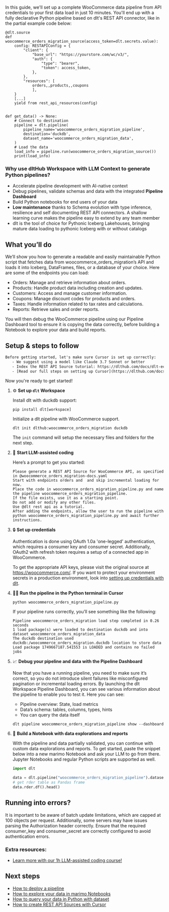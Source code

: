 In this guide, we'll set up a complete WooCommerce data pipeline from API credentials to your first data load in just 10 minutes. You'll end up with a fully declarative Python pipeline based on dlt's REST API connector, like in the partial example code below:

```python-outcome
@dlt.source
def woocommerce_orders_migration_source(access_token=dlt.secrets.value):
    config: RESTAPIConfig = {
        "client": {
            "base_url": "https://yourstore.com/wc/v3/",
            "auth": {
                "type": "bearer",
                "token": access_token,
            },
        },
        "resources": [
            orders,,products,,coupons
            ],
    }
    [...]
    yield from rest_api_resources(config)


def get_data() -> None:
    # Connect to destination
    pipeline = dlt.pipeline(
        pipeline_name='woocommerce_orders_migration_pipeline',
        destination='duckdb',
        dataset_name='woocommerce_orders_migration_data', 
    )
    # Load the data
    load_info = pipeline.run(woocommerce_orders_migration_source())
    print(load_info) 
```

### Why use dltHub Workspace with LLM Context to generate Python pipelines?

- Accelerate pipeline development with AI-native context
- Debug pipelines, validate schemas and data with the integrated **Pipeline Dashboard**
- Build Python notebooks for end users of your data
- **Low maintenance** thanks to Schema evolution with type inference, resilience and self documenting REST API connectors. A shallow learning curve makes the pipeline easy to extend by any team member
- dlt is the tool of choice for Pythonic Iceberg Lakehouses, bringing mature data loading to pythonic Iceberg with or without catalogs

## What you’ll do

We’ll show you how to generate a readable and easily maintainable Python script that fetches data from woocommerce_orders_migration’s API and loads it into Iceberg, DataFrames, files, or a database of your choice. Here are some of the endpoints you can load:

- Orders: Manage and retrieve information about orders.
- Products: Handle product data including creation and updates.
- Customers: Access and manage customer information.
- Coupons: Manage discount codes for products and orders.
- Taxes: Handle information related to tax rates and calculations.
- Reports: Retrieve sales and order reports.

You will then debug the WooCommerce pipeline using our Pipeline Dashboard tool to ensure it is copying the data correctly, before building a Notebook to explore your data and build reports.

## Setup & steps to follow

```default
Before getting started, let's make sure Cursor is set up correctly:
   - We suggest using a model like Claude 3.7 Sonnet or better
   - Index the REST API Source tutorial: https://dlthub.com/docs/dlt-ecosystem/verified-sources/rest_api/ and add it to context as **@dlt rest api**
   - [Read our full steps on setting up Cursor](https://dlthub.com/docs/dlt-ecosystem/llm-tooling/cursor-restapi#23-configuring-cursor-with-documentation)
```

Now you're ready to get started!

1. ⚙️ **Set up `dlt` Workspace**
    
    Install dlt with duckdb support:
    ```shell
    pip install dlt[workspace]
    ```

    Initialize a dlt pipeline with WooCommerce support.
    ```shell
    dlt init dlthub:woocommerce_orders_migration duckdb
    ```

    The `init` command will setup the necessary files and folders for the next step.
    
2. 🤠 **Start LLM-assisted coding**
    
    Here’s a prompt to get you started:
    
    ```prompt
    Please generate a REST API Source for WooCommerce API, as specified in @woocommerce_orders_migration-docs.yaml 
    Start with endpoints orders and  and skip incremental loading for now. 
    Place the code in woocommerce_orders_migration_pipeline.py and name the pipeline woocommerce_orders_migration_pipeline. 
    If the file exists, use it as a starting point. 
    Do not add or modify any other files. 
    Use @dlt rest api as a tutorial. 
    After adding the endpoints, allow the user to run the pipeline with python woocommerce_orders_migration_pipeline.py and await further instructions.
    ```

    
3. 🔒 **Set up credentials** 
    
    Authentication is done using OAuth 1.0a 'one-legged' authentication, which requires a consumer key and consumer secret. Additionally, OAuth2 with refresh token requires a setup of a connected app in WooCommerce.
    
    To get the appropriate API keys, please visit the original source at https://woocommerce.com/.
    If you want to protect your environment secrets in a production environment, look into [setting up credentials with dlt](https://dlthub.com/docs/walkthroughs/add_credentials).
    
4. 🏃‍♀️ **Run the pipeline in the Python terminal in Cursor**
    
    ```shell
    python woocommerce_orders_migration_pipeline.py
    ```
    
    If your pipeline runs correctly, you’ll see something like the following:
    
    ```shell
    Pipeline woocommerce_orders_migration load step completed in 0.26 seconds
    1 load package(s) were loaded to destination duckdb and into dataset woocommerce_orders_migration_data
    The duckdb destination used duckdb:/woocommerce_orders_migration.duckdb location to store data
    Load package 1749667187.541553 is LOADED and contains no failed jobs
    ```
    
5. 📈 **Debug your pipeline and data with the Pipeline Dashboard**

    Now that you have a running pipeline, you need to make sure it’s correct, so you do not introduce silent failures like misconfigured pagination or incremental loading errors. By launching the dlt Workspace Pipeline Dashboard, you can see various information about the pipeline to enable you to test it. Here you can see:
    - Pipeline overview: State, load metrics
    - Data’s schema: tables, columns, types, hints
    - You can query the data itself
    
    ```shell
    dlt pipeline woocommerce_orders_migration_pipeline show --dashboard
    ```
    
6. 🐍 **Build a Notebook with data explorations and reports**

    With the pipeline and data partially validated, you can continue with custom data explorations and reports. To get started, paste the snippet below into a new marimo Notebook and ask your LLM to go from there. Jupyter Notebooks and regular Python scripts are supported as well.

    
    ```python
    import dlt

   data = dlt.pipeline("woocommerce_orders_migration_pipeline").dataset()
   # get rder table as Pandas frame
   data.rder.df().head()
    ```

## Running into errors?

It is important to be aware of batch update limitations, which are capped at 100 objects per request. Additionally, some servers may have issues parsing the Authorization header correctly. Ensure that the required consumer_key and consumer_secret are correctly configured to avoid authentication errors.

### Extra resources:

- [Learn more with our 1h LLM-assisted coding course!](https://www.youtube.com/watch?v=GGid70rnJuM)

## Next steps

- [How to deploy a pipeline](https://dlthub.com/docs/walkthroughs/deploy-a-pipeline)
- [How to explore your data in marimo Notebooks](https://dlthub.com/docs/general-usage/dataset-access/marimo)
- [How to query your data in Python with dataset](https://dlthub.com/docs/general-usage/dataset-access/dataset)
- [How to create REST API Sources with Cursor](https://dlthub.com/docs/dlt-ecosystem/llm-tooling/cursor-restapi)
